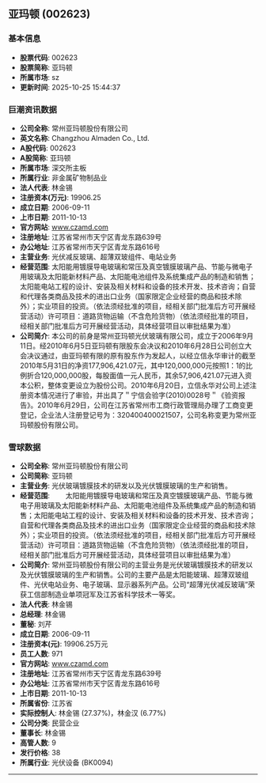 ## 亚玛顿 (002623)

### 基本信息

- **股票代码**: 002623
- **股票简称**: 亚玛顿
- **所属市场**: sz
- **更新时间**: 2025-10-25 15:44:37

### 巨潮资讯数据

- **公司全称**: 常州亚玛顿股份有限公司
- **英文名称**: Changzhou Almaden Co., Ltd.
- **A股代码**: 002623
- **A股简称**: 亚玛顿
- **所属市场**: 深交所主板
- **所属行业**: 非金属矿物制品业
- **法人代表**: 林金锡
- **注册资本(万元)**: 19906.25
- **成立日期**: 2006-09-11
- **上市日期**: 2011-10-13
- **官方网站**: www.czamd.com
- **注册地址**: 江苏省常州市天宁区青龙东路639号
- **办公地址**: 江苏省常州市天宁区青龙东路616号
- **主营业务**: 光伏减反玻璃、超薄双玻组件、电站业务
- **经营范围**: 太阳能用镀膜导电玻璃和常压及真空镀膜玻璃产品、节能与微电子用玻璃及太阳能新材料产品、太阳能电池组件及系统集成产品的制造和销售；太阳能电站工程的设计、安装及相关材料和设备的技术开发、技术咨询；自营和代理各类商品及技术的进出口业务（国家限定企业经营的商品和技术除外）；实业项目的投资。（依法须经批准的项目，经相关部门批准后方可开展经营活动）许可项目：道路货物运输（不含危险货物）（依法须经批准的项目，经相关部门批准后方可开展经营活动，具体经营项目以审批结果为准）
- **公司简介**: 本公司的前身是常州亚玛顿光伏玻璃有限公司，成立于2006年9月11日。经2010年6月5日亚玛顿有限股东会决议和2010年6月28日公司创立大会决议通过，由亚玛顿有限的原有股东作为发起人，以经立信永华审计的截至2010年5月31日的净资177,906,421.07元，其中120,000,000元按照1：1的比例折合120,000,000股，每股面值一元人民币，其余57,906,421.07元进入资本公积，整体变更设立为股份公司。2010年6月20日，立信永华对公司上述注册资本情况进行了审验，并出具了＂宁信会验字(2010)0028号＂《验资报告》。2010年6月29日，公司在江苏省常州市工商行政管理局办理了工商变更登记，企业法人注册登记号为：320400400021507，公司名称变更为常州亚玛顿股份有限公司。

### 雪球数据

- **公司全称**: 常州亚玛顿股份有限公司
- **公司简称**: 亚玛顿
- **主营业务**: 光伏玻璃镀膜技术的研发以及光伏镀膜玻璃的生产和销售。
- **经营范围**: 　　太阳能用镀膜导电玻璃和常压及真空镀膜玻璃产品、节能与微电子用玻璃及太阳能新材料产品、太阳能电池组件及系统集成产品的制造和销售；太阳能电站工程的设计、安装及相关材料和设备的技术开发、技术咨询；自营和代理各类商品及技术的进出口业务（国家限定企业经营的商品和技术除外）；实业项目的投资。（依法须经批准的项目，经相关部门批准后方可开展经营活动）许可项目：道路货物运输（不含危险货物）（依法须经批准的项目，经相关部门批准后方可开展经营活动，具体经营项目以审批结果为准）
- **公司简介**: 常州亚玛顿股份有限公司的主营业务是光伏玻璃镀膜技术的研发以及光伏镀膜玻璃的生产和销售。公司的主要产品是太阳能玻璃、超薄双玻组件、光伏电站业务、电子玻璃、显示器系列产品。公司“超薄光伏减反玻璃”荣获工信部制造业单项冠军及江苏省科学技术一等奖。
- **法人代表**: 林金锡
- **总经理**: 林金锡
- **董秘**: 刘芹
- **成立日期**: 2006-09-11
- **注册资本(元)**: 19906.25万元
- **员工人数**: 971
- **官方网站**: www.czamd.com
- **注册地址**: 江苏省常州市天宁区青龙东路639号
- **办公地址**: 江苏省常州市天宁区青龙东路616号
- **上市日期**: 2011-10-13
- **所属省份**: 江苏省
- **实际控制人**: 林金锡 (27.37%)，林金汉 (6.77%)
- **公司分类**: 民营企业
- **董事长**: 林金锡
- **高管人数**: 9
- **发行价格**: 38
- **所属行业**: 光伏设备 (BK0094)

---